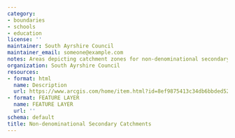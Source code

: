 ```yaml
---
category:
- boundaries
- schools
- education
license: ''
maintainer: South Ayrshire Council
maintainer_email: someone@example.com
notes: Areas depicting catchment zones for non-denominational secondary schools
organization: South Ayrshire Council
resources:
- format: html
  name: Description
  url: https://www.arcgis.com/home/item.html?id=8ef9875413c34db6bbded52b6eaf8c07
- format: FEATURE LAYER
  name: FEATURE LAYER
  url: ''
schema: default
title: Non-denominational Secondary Catchments
---
```

